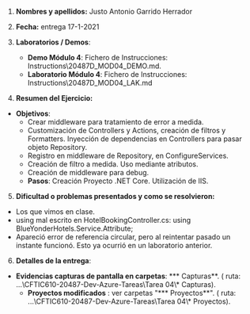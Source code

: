 1. **Nombres y apellidos:** Justo Antonio Garrido Herrador

2. **Fecha:** entrega 17-1-2021

3. **Laboratorios / Demos**: 
   - **Demo Módulo 4**: Fichero de Instrucciones: Instructions\20487D_MOD04_DEMO.md. 
   - **Laboratorio Módulo 4**: Fichero de Instrucciones: Instructions\20487D_MOD04_LAK.md
   
4. **Resumen del Ejercicio:**
* **Objetivos**: 
     * Crear middleware para tratamiento de error a medida.
     * Customización de Controllers y Actions, creación de filtros y Formatters. Inyección de dependencias en Controllers para pasar objeto Repository.
     * Registro en middleware de Repository, en ConfigureServices.
     * Creación de filtro a medida. Uso mediante atributos. 
     * Creación de middleware para debug. 
     * **Pasos**:  Creación Proyecto .NET Core. Utilización de IIS. 

5. **Dificultad o problemas presentados y como se resolvieron:**  
* Los que vimos en clase.
* using mal escrito en HotelBookingController.cs: using BlueYonderHotels.Service.Attribute;
* Apareció error de referencia circular, pero al reintentar pasado un instante funcionó. Esto ya ocurrió en un laboratorio anterior.
6. **Detalles de la entrega**: 
* **Evidencias capturas de pantalla en carpetas**: *** Capturas**. ( ruta: ...\\CFTIC610-20487-Dev-Azure-Tareas\Tarea 04\\* Capturas).
   * **Proyectos modificados** : ver carpetas "*** Proyectos**". ( ruta: ...\CFTIC610-20487-Dev-Azure-Tareas\Tarea 04\\* Proyectos).


